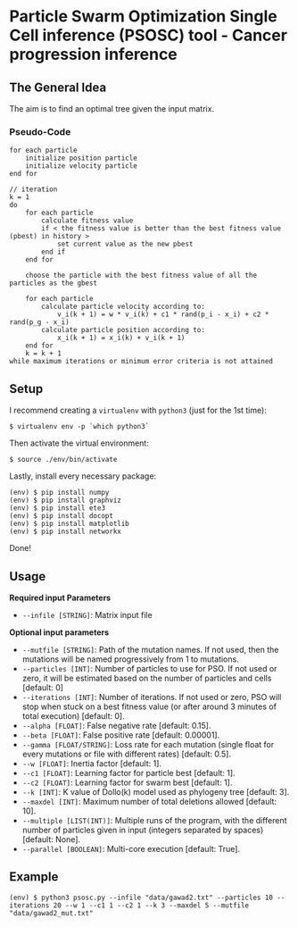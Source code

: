 # Particle Swarm Optimization Single Cell inference (PSOSC) tool - Cancer progression inference

## The General Idea

The aim is to find an optimal tree given the input matrix.

### Pseudo-Code

```
for each particle
    initialize position particle
    initialize velocity particle
end for

// iteration
k = 1
do
    for each particle
        calculate fitness value
        if < the fitness value is better than the best fitness value (pbest) in history >
            set current value as the new pbest
        end if
    end for

    choose the particle with the best fitness value of all the particles as the gbest

    for each particle
        calculate particle velocity according to:
            v_i(k + 1) = w * v_i(k) + c1 * rand(p_i - x_i) + c2 * rand(p_g - x_i)
        calculate particle position according to:
            x_i(k + 1) = x_i(k) + v_i(k + 1)
    end for
    k = k + 1
while maximum iterations or minimum error criteria is not attained
```



## Setup

I recommend creating a `virtualenv` with `python3` (just for the 1st time):
```shell
$ virtualenv env -p `which python3`
```

Then activate the virtual environment:
```shell
$ source ./env/bin/activate
```

Lastly, install every necessary package:
```shell
(env) $ pip install numpy
(env) $ pip install graphviz
(env) $ pip install ete3
(env) $ pip install docopt
(env) $ pip install matplotlib
(env) $ pip install networkx
```

Done!

## Usage

**Required input Parameters**
- `--infile [STRING]`: Matrix input file

**Optional input parameters**
- `--mutfile [STRING]`: Path of the mutation names. If not used, then the mutations will be named progressively from 1 to mutations.
- `--particles [INT]`: Number of particles to use for PSO. If not used or zero, it will be estimated based on the number of particles and cells [default: 0]
- `--iterations [INT]`: Number of iterations. If not used or zero, PSO will stop when stuck on a best fitness value (or after around 3 minutes of total execution) [default: 0].
- `--alpha [FLOAT]`: False negative rate [default: 0.15].
- `--beta [FLOAT]`: False positive rate [default: 0.00001].
- `--gamma [FLOAT/STRING]`: Loss rate for each mutation (single float for every mutations or file with different rates) [default: 0.5].
- `--w [FLOAT]`: Inertia factor [default: 1].
- `--c1 [FLOAT]`: Learning factor for particle best [default: 1].
- `--c2 [FLOAT]`: Learning factor for swarm best [default: 1].
- `--k [INT]`: K value of Dollo(k) model used as phylogeny tree [default: 3].
- `--maxdel [INT]`: Maximum number of total deletions allowed [default: 10].
- `--multiple [LIST(INT)]`: Multiple runs of the program, with the different number of particles given in input (integers separated by spaces) [default: None].
- `--parallel [BOOLEAN]`: Multi-core execution [default: True].

## Example

```shell
(env) $ python3 psosc.py --infile "data/gawad2.txt" --particles 10 --iterations 20 --w 1 --c1 1 --c2 1 --k 3 --maxdel 5 --mutfile "data/gawad2_mut.txt"
```

